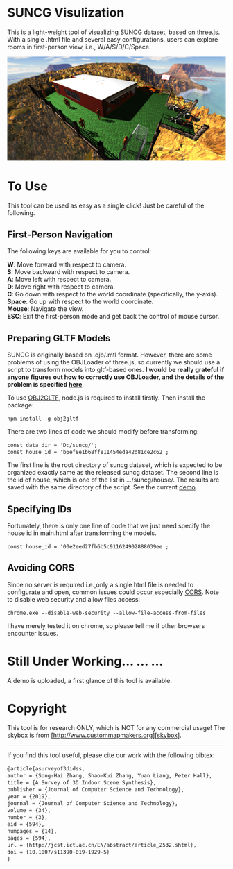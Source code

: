 # SUNCG Visulization 
This is a light-weight tool of visualizing [SUNCG][SUNCGGITHUB] dataset, based on [three.js][threejs]. With a single .html file and several easy configurations, users can explore rooms in first-person view, i.e., W/A/S/D/C/Space. 

![FirstGlance](./scenes/example.png)

# To Use
This tool can be used as easy as a single click! Just be careful of the following. 
## First-Person Navigation
The following keys are available for you to control:  
  
**W**: Move forward with respect to camera.  
**S**: Move backward with respect to camera.  
**A**: Move left with respect to camera.  
**D**: Move right with respect to camera.  
**C**: Go down with respect to the world coordinate (specifically, the y-axis).  
**Space**: Go up with respect to the world coordinate.  
**Mouse**: Navigate the view.  
**ESC**: Exit the first-person mode and get back the control of mouse cursor.  
## Preparing GLTF Models
SUNCG is originally based on .ojb/.mtl format. However, there are some problems of using the OBJLoader of three.js, so currently we should use a script to transform models into gltf-based ones. **I would be really grateful if anyone figures out how to correctly use OBJLoader, and the details of the problem is specified [here][objloader]**. 

To use [OBJ2GLTF][objgltf], node.js is required to install firstly. Then install the package: 
```
npm install -g obj2gltf
```

There are two lines of code we should modify before transforming:
```
const data_dir = 'D:/suncg/';
const house_id = 'b6ef8e1b68ff811454eda42d81ce2c62';
```
The first line is the root directory of suncg dataset, which is expected to be organized exactly same as the released suncg dataset. The second line is the id of house, which is one of the list in .../suncg/house/. The results are saved with the same directory of the script. See the current [demo](https://github.com/Shao-Kui/SUNCG-Visulization-Using-Three.js/tree/master/scenes). 
## Specifying IDs
Fortunately, there is only one line of code that we just need specify the house id in main.html after transforming the models. 
```
const house_id = '00e2eed27fb6b5c911624902888039ee';
```
## Avoiding CORS
Since no server is required i.e.,only a single html file is needed to configurate and open, common issues could occur especially [CORS](https://en.wikipedia.org/wiki/Cross-origin_resource_sharing). Note to disable web security and allow files access: 
```
chrome.exe --disable-web-security --allow-file-access-from-files
```
I have merely tested it on chrome, so please tell me if other browsers encounter issues. 

# Still Under Working... ... ...
A demo is uploaded, a first glance of this tool is available. 

# Copyright
This tool is for research ONLY, which is NOT for any commercial usage! The skybox is from [http://www.custommapmakers.org][skybox]. 

***
If you find this tool useful, please cite our work with the following bibtex:
```
@article{asurveyof3didss,
author = {Song-Hai Zhang, Shao-Kui Zhang, Yuan Liang, Peter Hall},
title = {A Survey of 3D Indoor Scene Synthesis},
publisher = {Journal of Computer Science and Technology},
year = {2019},
journal = {Journal of Computer Science and Technology},
volume = {34},
number = {3},
eid = {594},
numpages = {14},
pages = {594},
url = {http://jcst.ict.ac.cn/EN/abstract/article_2532.shtml},
doi = {10.1007/s11390-019-1929-5}
}    
```

[threejs]:https://threejs.org
[skybox]:http://www.custommapmakers.org/skyboxes.php
[SUNCGGITHUB]:https://github.com/shurans/SUNCGtoolbox
[objgltf]:https://github.com/AnalyticalGraphicsInc/obj2gltf
[objloader]:https://stackoverflow.com/questions/54906697/three-js-can-not-load-texture-for-mtl-obj-files-parts-with-image-textures-are
